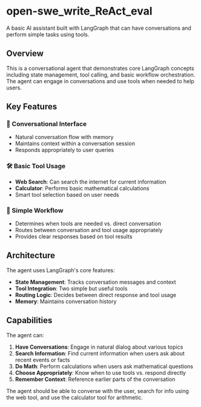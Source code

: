 # open-swe_write_ReAct_eval

A basic AI assistant built with LangGraph that can have conversations and perform simple tasks using tools.

## Overview

This is a conversational agent that demonstrates core LangGraph concepts including state management, tool calling, and basic workflow orchestration. The agent can engage in conversations and use tools when needed to help users.

## Key Features

### 💬 Conversational Interface
- Natural conversation flow with memory
- Maintains context within a conversation session
- Responds appropriately to user queries

### 🛠️ Basic Tool Usage
- **Web Search**: Can search the internet for current information
- **Calculator**: Performs basic mathematical calculations
- Smart tool selection based on user needs

### 🔄 Simple Workflow
- Determines when tools are needed vs. direct conversation
- Routes between conversation and tool usage appropriately
- Provides clear responses based on tool results

## Architecture

The agent uses LangGraph's core features:

- **State Management**: Tracks conversation messages and context
- **Tool Integration**: Two simple but useful tools
- **Routing Logic**: Decides between direct response and tool usage
- **Memory**: Maintains conversation history

## Capabilities

The agent can:

1. **Have Conversations**: Engage in natural dialog about various topics
2. **Search Information**: Find current information when users ask about recent events or facts
3. **Do Math**: Perform calculations when users ask mathematical questions
4. **Choose Appropriately**: Know when to use tools vs. respond directly
5. **Remember Context**: Reference earlier parts of the conversation

The agent should be able to converse with the user, search for info using the web tool, and use the calculator tool for arithmetic.
